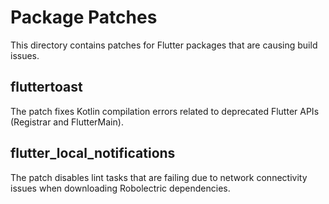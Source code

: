# Package Patches

This directory contains patches for Flutter packages that are causing build issues.

## fluttertoast
The patch fixes Kotlin compilation errors related to deprecated Flutter APIs (Registrar and FlutterMain).

## flutter_local_notifications
The patch disables lint tasks that are failing due to network connectivity issues when downloading Robolectric dependencies.
